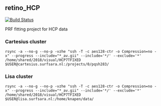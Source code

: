 ## retino_HCP
[![Build Status](https://travis-ci.org/uwescience/retino_HCP.svg?branch=master)](https://travis-ci.org/uwescience/retino_HCP)

PRF fitting project for HCP data




### Cartesius cluster
```rsync -a --no-g --no-p -vzhe "ssh -T -c aes128-ctr -o Compression=no -x" --progress --include="*_av.gii" --include='*/' --exclude='*' /home/shared/2018/visual/HCP7TFIXED $USER@cartesius.surfsara.nl:/projects/0/pqsh283/```

### Lisa cluster
```rsync -a --no-g --no-p -vzhe "ssh -T -c aes128-ctr -o Compression=no -x" --progress --include="*_av.gii" --include='*/' --exclude='*' /home/shared/2018/visual/HCP7TFIXED $USER@lisa.surfsara.nl:/home/knapen/data/```